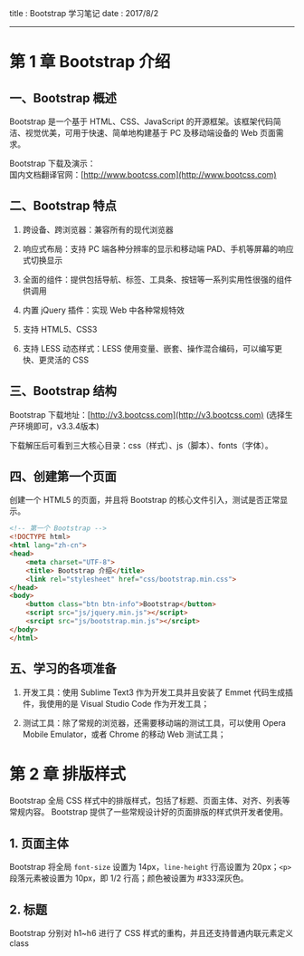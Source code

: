 title : Bootstrap 学习笔记
date  : 2017/8/2

---

# 第 1 章 Bootstrap 介绍

## 一、Bootstrap 概述

Bootstrap 是一个基于 HTML、CSS、JavaScript 的开源框架。该框架代码简洁、视觉优美，可用于快速、简单地构建基于 PC 及移动端设备的 Web 页面需求。

Bootstrap 下载及演示：<br>
国内文档翻译官网：[http://www.bootcss.com](http://www.bootcss.com)

## 二、Bootstrap 特点

1. 跨设备、跨浏览器：兼容所有的现代浏览器

2. 响应式布局：支持 PC 端各种分辨率的显示和移动端 PAD、手机等屏幕的响应式切换显示

3. 全面的组件：提供包括导航、标签、工具条、按钮等一系列实用性很强的组件供调用

4. 内置 jQuery 插件：实现 Web 中各种常规特效

5. 支持 HTML5、CSS3

6. 支持 LESS 动态样式：LESS 使用变量、嵌套、操作混合编码，可以编写更快、更灵活的 CSS 

## 三、Bootstrap 结构

Bootstrap 下载地址：[http://v3.bootcss.com](http://v3.bootcss.com) (选择生产环境即可，v3.3.4版本)

下载解压后可看到三大核心目录：css（样式）、js（脚本）、fonts（字体）。

## 四、创建第一个页面

创建一个 HTML5 的页面，并且将 Bootstrap 的核心文件引入，测试是否正常显示。

``` html
<!-- 第一个 Bootstrap -->
<!DOCTYPE html>
<html lang="zh-cn">
<head>
    <meta charset="UTF-8">
    <title> Bootstrap 介绍</title>
    <link rel="stylesheet" href="css/bootstrap.min.css">
</head>
<body>
    <button class="btn btn-info">Bootstrap</button>
    <script src="js/jquery.min.js"></script>
    <srcipt src="js/bootstrap.min.js"></srcipt>
</body>
</html>
```

## 五、学习的各项准备

1. 开发工具：使用 Sublime Text3 作为开发工具并且安装了 Emmet 代码生成插件，我使用的是 Visual Studio Code 作为开发工具；

2. 测试工具：除了常规的浏览器，还需要移动端的测试工具，可以使用 Opera Mobile Emulator，或者 Chrome 的移动 Web 测试工具；

# 第 2 章 排版样式

Bootstrap 全局 CSS 样式中的排版样式，包括了标题、页面主体、对齐、列表等常规内容。 Bootstrap 提供了一些常规设计好的页面排版的样式供开发者使用。

## 1. 页面主体

Bootstrap 将全局 `font-size` 设置为 14px，`line-height` 行高设置为 20px；`<p>` 段落元素被设置为 10px，即 1/2 行高；颜色被设置为 #333深灰色。

## 2. 标题

Bootstrap 分别对 h1~h6 进行了 CSS 样式的重构，并且还支持普通内联元素定义 class






